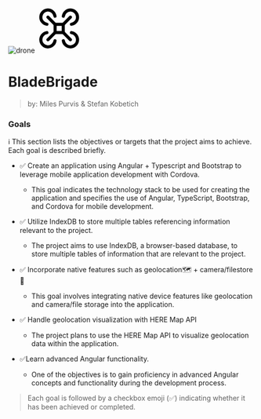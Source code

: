

![drone](https://github.com/MilesPurvis/BladeBrigade/assets/87283172/06713785-89a1-4a7e-b6a9-6d610bd56c83)<svg xmlns="http://www.w3.org/2000/svg" class="icon icon-tabler icon-tabler-drone" width="100" height="100" viewBox="0 0 24 24" stroke-width="1.5" stroke="#000000" fill="none" stroke-linecap="round" stroke-linejoin="round">
  <path stroke="none" d="M0 0h24v24H0z" fill="none"/>
  <path d="M10 10h4v4h-4z" />
  <path d="M10 10l-3.5 -3.5" />
  <path d="M9.96 6a3.5 3.5 0 1 0 -3.96 3.96" />
  <path d="M14 10l3.5 -3.5" />
  <path d="M18 9.96a3.5 3.5 0 1 0 -3.96 -3.96" />
  <path d="M14 14l3.5 3.5" />
  <path d="M14.04 18a3.5 3.5 0 1 0 3.96 -3.96" />
  <path d="M10 14l-3.5 3.5" />
  <path d="M6 14.04a3.5 3.5 0 1 0 3.96 3.96" />
</svg> 

# BladeBrigade

> by: Miles Purvis & Stefan Kobetich


### Goals
 ℹ️ This section lists the objectives or targets that the project aims to achieve. Each goal is described briefly.

* ✅ Create an application using Angular + Typescript and Bootstrap to leverage mobile application development with Cordova.

  * This goal indicates the technology stack to be used for creating the application and specifies the use of Angular, TypeScript, Bootstrap, and Cordova for mobile development.
* ✅ Utilize IndexDB to store multiple tables referencing information relevant to the project.

  * The project aims to use IndexDB, a browser-based database, to store multiple tables of information that are relevant to the project.
* ✅ Incorporate native features such as geolocation🗺️ + camera/filestore📱

  * This goal involves integrating native device features like geolocation and camera/file storage into the application.
* ✅ Handle geolocation visualization with HERE Map API

  * The project plans to use the HERE Map API to visualize geolocation data within the application.
    
* ✅Learn advanced Angular functionality.

  * One of the objectives is to gain proficiency in advanced Angular concepts and functionality during the development process.

  
> Each goal is followed by a checkbox emoji (✅) indicating whether it has been achieved or completed.
>



